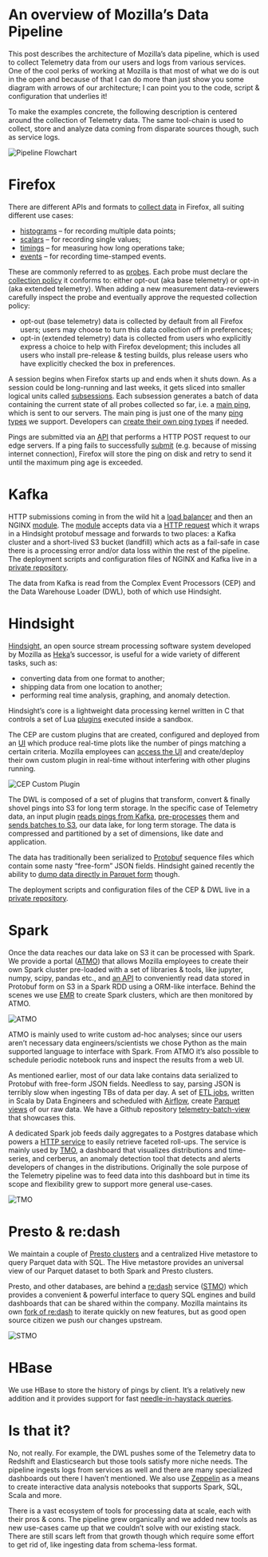 # An overview of Mozilla’s Data Pipeline

This post describes the architecture of Mozilla’s data pipeline, which is used to collect Telemetry data from our users and logs from various services. One of the cool perks of working at Mozilla is that most of what we do is out in the open and because of that I can do more than just show you some diagram with arrows of our architecture; I can point you to the code, script & configuration that underlies it!

To make the examples concrete, the following description is centered around the collection of Telemetry data. The same tool-chain is used to collect, store and analyze data coming from disparate sources though, such as service logs.

![Pipeline Flowchart](../assets/pipeline_flowchart.jpeg)

# Firefox

There are different APIs and formats to [collect data] in Firefox, all suiting different use cases:

* [histograms] – for recording multiple data points;
* [scalars] – for recording single values;
* [timings] – for measuring how long operations take;
* [events] – for recording time-stamped events.

These are commonly referred to as [probes]. Each probe must declare the [collection policy] it conforms to: either opt-out (aka base telemetry) or opt-in (aka extended telemetry). When adding a new measurement data-reviewers carefully inspect the probe and eventually approve the requested collection policy:

* opt-out (base telemetry) data is collected by default from all Firefox users; users may choose to turn this data collection off in preferences;
* opt-in (extended telemetry) data is collected from users who explicitly express a choice to help with Firefox development; this includes all users who install pre-release & testing builds, plus release users who have explicitly checked the box in preferences.

A session begins when Firefox starts up and ends when it shuts down. As a session could be long-running and last weeks, it gets sliced into smaller logical units called [subsessions]. Each subsession generates a batch of data containing the current state of all probes collected so far, i.e. a [main ping], which is sent to our servers. The main ping is just one of the many [ping types] we support. Developers can [create their own ping types] if needed.

Pings are submitted via an [API] that performs a HTTP POST request to our edge servers. If a ping fails to successfully [submit] (e.g. because of missing internet connection), Firefox will store the ping on disk and retry to send it until the maximum ping age is exceeded.

# Kafka

HTTP submissions coming in from the wild hit a [load balancer] and then an NGINX [module]. The [module] accepts data via a [HTTP request] which it wraps in a Hindsight protobuf message and forwards to two places: a Kafka cluster and a short-lived S3 bucket (landfill) which acts as a fail-safe in case there is a processing error and/or data loss within the rest of the pipeline. The deployment scripts and configuration files of NGINX and Kafka live in a [private repository].

The data from Kafka is read from the Complex Event Processors (CEP) and the Data Warehouse Loader (DWL), both of which use Hindsight.

# Hindsight

[Hindsight], an open source stream processing software system developed by Mozilla as [Heka]’s successor, is useful for a wide variety of different tasks, such as:

* converting data from one format to another;
* shipping data from one location to another;
* performing real time analysis, graphing, and anomaly detection.

Hindsight’s core is a lightweight data processing kernel written in C that controls a set of Lua [plugins] executed inside a sandbox.

The CEP are custom plugins that are created, configured and deployed from an [UI] which produce real-time plots like the number of pings matching a certain criteria.  Mozilla employees can [access the UI] and create/deploy their own custom plugin in real-time without interfering with other plugins running.

![CEP Custom Plugin](../assets/CEP_custom_plugin.jpeg "CEP – a custom plugin in action")

The DWL is composed of a set of plugins that transform, convert & finally shovel pings into S3 for long term storage. In the specific case of Telemetry data, an input plugin [reads pings from Kafka], [pre-processes] them and [sends batches to S3], our data lake, for long term storage. The data is compressed and partitioned by a set of dimensions, like date and application.

The data has traditionally been serialized to [Protobuf] sequence files which contain some nasty “free-form” JSON fields. Hindsight gained recently the ability to [dump data directly in Parquet form] though.

The deployment scripts and configuration files of the CEP & DWL live in a [private repository].

# Spark

Once the data reaches our data lake on S3 it can be processed with Spark. We provide a portal ([ATMO]) that allows Mozilla employees to create their own Spark cluster pre-loaded with a set of libraries & tools, like jupyter, numpy, scipy, pandas etc., and [an API] to conveniently read data stored in Protobuf form on S3 in a Spark RDD using a ORM-like interface. Behind the scenes we use [EMR] to create Spark clusters, which are then monitored by ATMO.

![ATMO](../assets/ATMO_example.jpeg "ATMO – monitoring clusters")

ATMO is mainly used to write custom ad-hoc analyses; since our users aren’t necessary data engineers/scientists we chose Python as the main supported language to interface with Spark. From ATMO it’s also possible to schedule periodic notebook runs and inspect the results from a web UI.

As mentioned earlier, most of our data lake contains data serialized to Protobuf with free-form JSON fields. Needless to say, parsing JSON is terribly slow when ingesting TBs of data per day. A set of [ETL jobs], written in Scala by Data Engineers and scheduled with [Airflow], create [Parquet views] of our raw data. We have a Github repository [telemetry-batch-view] that showcases this.

A dedicated Spark job feeds daily aggregates to a Postgres database which powers a [HTTP service] to easily retrieve faceted roll-ups. The service is mainly used by [TMO], a dashboard that visualizes distributions and time-series, and cerberus, an anomaly detection tool that detects and alerts developers of changes in the distributions. Originally the sole purpose of the Telemetry pipeline was to feed data into this dashboard but in time its scope and flexibility grew to support more general use-cases.

![TMO](../assets/TMO_example.jpeg "TMO – timeseries")

# Presto & re:dash

We maintain a couple of [Presto clusters] and a centralized Hive metastore to query Parquet data with SQL. The Hive metastore provides an universal view of our Parquet dataset to both Spark and Presto clusters.

Presto, and other databases, are behind a [re:dash] service ([STMO]) which provides a convenient & powerful interface to query SQL engines and build dashboards that can be shared within the company. Mozilla maintains its own [fork of re:dash] to iterate quickly on new features, but as good open source citizen we push our changes upstream.

![STMO](../assets/STMO_example.jpeg "STMO – who doesn’t love SQL?")

# HBase

We use HBase to store the history of pings by client. It’s a relatively new addition and it provides support for fast [needle-in-haystack queries].

# Is that it?

No, not really. For example, the DWL pushes some of the Telemetry data to Redshift and Elasticsearch but those tools satisfy more niche needs. The pipeline ingests logs from services as well and there are many specialized dashboards out there I haven’t mentioned. We also use [Zeppelin] as a means to create interactive data analysis notebooks that supports Spark, SQL, Scala and more.

There is a vast ecosystem of tools for processing data at scale, each with their pros & cons. The pipeline grew organically and we added new tools as new use-cases came up that we couldn’t solve with our existing stack. There are still scars left from that growth though which require some effort to get rid of, like ingesting data from schema-less format.

[collect data]: https://gecko.readthedocs.io/en/latest/toolkit/components/telemetry/telemetry/collection/index.html
[histograms]: https://gecko.readthedocs.io/en/latest/toolkit/components/telemetry/telemetry/collection/histograms.html
[scalars]: https://gecko.readthedocs.io/en/latest/toolkit/components/telemetry/telemetry/collection/scalars.html
[timings]: https://gecko.readthedocs.io/en/latest/toolkit/components/telemetry/telemetry/collection/measuring-time.html
[events]: https://docs.google.com/document/d/1hNuS9lUJMvMqgntZXbFA6xZBU9zBpQgo7x73-sXKRpI/edit#heading=h.r5uzjaihw03a
[probes]: ../datasets/new_data.md
[collection policy]: https://wiki.mozilla.org/Firefox/Data_Collection
[subsessions]: https://gecko.readthedocs.io/en/latest/toolkit/components/telemetry/telemetry/concepts/sessions.html#subsessions
[main ping]: https://gecko.readthedocs.io/en/latest/toolkit/components/telemetry/telemetry/data/main-ping.html
[ping types]: https://gecko.readthedocs.io/en/latest/toolkit/components/telemetry/telemetry/concepts/pings.html#ping-types
[create their own ping types]: https://gecko.readthedocs.io/en/latest/toolkit/components/telemetry/telemetry/collection/custom-pings.html
[API]: https://dxr.mozilla.org/mozilla-central/rev/6a23526fe5168087d7e4132c0705aefcaed5f571/toolkit/components/telemetry/TelemetryController.jsm#202
[submit]: https://gecko.readthedocs.io/en/latest/toolkit/components/telemetry/telemetry/concepts/submission.html#submission
[load balancer]: https://aws.amazon.com/elasticloadbalancing/
[module]: https://github.com/mozilla-services/nginx_moz_ingest
[HTTP request]: https://wiki.mozilla.org/CloudServices/DataPipeline/HTTPEdgeServerSpecification
[Hindsight]: https://github.com/mozilla-services/hindsight
[Heka]: https://github.com/mozilla-services/heka
[plugins]: https://github.com/mozilla-services/hindsight/blob/9593668e84a642aff9dd95ccc648b6585948abfe/docs/index.md
[UI]: https://github.com/mozilla-services/hindsight_admin
[access the UI]: https://pipeline-cep.prod.mozaws.net/
[reads pings from Kafka]: https://github.com/mozilla-services/lua_sandbox_extensions/blob/0895238e32d25241ef46f561e43039beb201c7cd/kafka/sandboxes/heka/input/kafka.lua
[pre-processes]: https://github.com/mozilla-services/lua_sandbox_extensions/blob/5d8907ee9f1a20e3a02bfe5b57d4312b173487a3/moz_telemetry/io_modules/decoders/moz_telemetry/ping.lua
[sends batches to S3]: https://github.com/mozilla-services/lua_sandbox_extensions/blob/5d8907ee9f1a20e3a02bfe5b57d4312b173487a3/moz_telemetry/sandboxes/heka/output/moz_telemetry_s3.lua
[Protobuf]: https://hekad.readthedocs.io/en/latest/message/index.html#stream-framing
[dump data directly in Parquet form]: https://github.com/mozilla-services/lua_sandbox_extensions/pull/48
[private repository]: https://github.com/mozilla-services/puppet-config/tree/02f716a3e0df1117fc2494b41e85a1416f8e2a64/pipeline
[ATMO]: https://analysis.telemetry.mozilla.org/
[an API]: https://python-moztelemetry.readthedocs.io/en/stable/api.html#module-moztelemetry.dataset
[EMR]: https://github.com/mozilla/emr-bootstrap-spark/
[ETL jobs]: https://github.com/mozilla/telemetry-batch-view
[Airflow]: https://github.com/mozilla/telemetry-airflow/
[Parquet views]: choosing_a_dataset.md
[telemetry-batch-view]: https://github.com/mozilla/telemetry-batch-view/
[HTTP service]: https://github.com/mozilla/python_mozaggregator/#api
[TMO]: https://telemetry.mozilla.org/
[Presto clusters]: https://github.com/mozilla/emr-bootstrap-presto
[re:dash]: https://sql.telemetry.mozilla.org/
[STMO]: https://sql.telemetry.mozilla.org/
[fork of re:dash]: https://github.com/mozilla/redash
[needle-in-haystack queries]: https://python-moztelemetry.readthedocs.io/en/stable/api.html#module-moztelemetry.hbase
[Zeppelin]: https://bugzilla.mozilla.org/show_bug.cgi?id=1369519